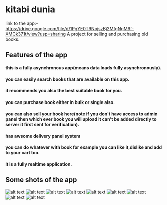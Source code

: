 # kitabi dunia

link to the app:-  https://drive.google.com/file/d/1PgYE0T9NojszBj2MfgNqM9f-XMCk371t/view?usp=sharing
A project for selling and purchasing old books.

## Features of the app
#### this is a fully asynchronous app(means data loads fully asynchronously).
#### you can easily search books that are available on this app.
#### it recommends you also the best suitable book for you.
#### you can purchase book either in bulk or single also.
#### you can also sell your book here(note if you don't have access to admin panel then which ever book you will upload it can't be added directly to server it first sent for verification).
#### has awsome delivery panel system
#### you can do whatever with book for example you can like it,dislike and add to your cart too.
#### it is a fully realtime application.

## Some shots of the app

![alt text](https://github.com/themockingjester/kitabi-duniya/blob/main/kitabi%20duniya%20shots/kitabi1.jpeg)
![alt text](https://github.com/themockingjester/kitabi-duniya/blob/main/kitabi%20duniya%20shots/kitabi2.jpeg)
![alt text](https://github.com/themockingjester/kitabi-duniya/blob/main/kitabi%20duniya%20shots/kitabi3.jpeg)
![alt text](https://github.com/themockingjester/kitabi-duniya/blob/main/kitabi%20duniya%20shots/kitabi4.jpeg)
![alt text](\https://github.com/themockingjester/kitabi-duniya/blob/main/kitabi%20duniya%20shots/kitabi5.jpeg)
![alt text](https://github.com/themockingjester/kitabi-duniya/blob/main/kitabi%20duniya%20shots/kitabi6.jpeg)
![alt text](https://github.com/themockingjester/kitabi-duniya/blob/main/kitabi%20duniya%20shots/kitabi7.jpeg)
![alt text](\https://github.com/themockingjester/kitabi-duniya/blob/main/kitabi%20duniya%20shots/kitabi8.jpeg)
![alt text](https://github.com/themockingjester/kitabi-duniya/blob/main/kitabi%20duniya%20shots/kitabi9.jpeg)
